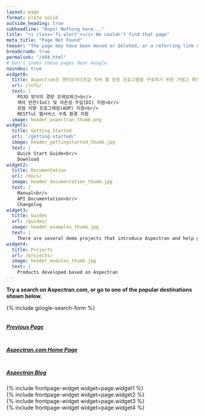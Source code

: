 ```yaml
---
layout: page
format: plate solid
outside_heading: true
subheadline: "Oops! Nothing here..."
title: "<i class='fi-alert'></i> We couldn't find that page"
meta_title: "Page Not Found"
teaser: "The page may have been moved or deleted, or a referring link may be incorrect."
breadcrumb: true
permalink: "/404.html"
# Don't index these pages dear Google.
noindex: true
widget0:
  title: Aspectran은 엔터프라이즈급 자바 웹 응용 프로그램을 구축하기 위한 가볍고 확장 가능한 프레임워크입니다.
  url: /info/
  text: |
    POJO 방식의 경량 프레임워크<br/>
    제어 반전(IoC) 및 의존성 주입(DI) 지원<br/>
    관점 지향 프로그래밍(AOP) 지원<br/>
    RESTful 웹서비스 구축 환경 지원
  image: header_aspectran_thumb.png
widget1:
  title: Getting Started
  url: '/getting-started/'
  image: header_gettingstarted_thumb.jpg
  text: |
    Quick Start Guide<br/>
    Download
widget2:
  title: Documentation
  url: /docs/
  image: header_documentation_thumb.jpg
  text: |
    Manual<br/>
    API Documentation<br/>
    Changelog
widget3:
  title: Guides
  url: /guides/
  image: header_examples_thumb.jpg
  text: |
    There are several demo projects that introduce Aspectran and help getting started with it.
widget4:
  title: Projects
  url: /projects/
  image: header_modules_thumb.jpg
  text: |
    Products developed based on Aspectran
---
```


**Try a search on Aspectran.com, or go to one of the popular destinations shown below.**

{% include google-search-form %}

<div class="row t30">
  <div class="medium-3 columns text-center t10">
    <div class="panel">
      <a href="javascript:history.back();"><h5><i class='fi-arrow-left'></i> Previous Page</h5></a>
    </div>
  </div>
  <div class="medium-6 columns text-center t10">
    <div class="panel">
      <a href="{{ site.baseurl }}/"><h5><i class='fi-home'></i> Aspectran.com Home Page</h5></a>
    </div>
  </div>
  <div class="medium-3 columns text-center t10">
    <div class="panel">
      <a href="{{ site.baseurl }}/blog/"><h5><i class='fi-map'></i> Aspectran Blog</h5></a>
    </div>
  </div>
</div>

<div class="row t50">
  <div class="medium-6 large-3 columns b10">
    {% include frontpage-widget widget=page.widget1 %}
  </div>
  <div class="medium-6 large-3 columns b10">
    {% include frontpage-widget widget=page.widget2 %}
  </div>
  <div class="medium-6 large-3 columns b10">
    {% include frontpage-widget widget=page.widget3 %}
  </div>
  <div class="medium-6 large-3 columns b10">
    {% include frontpage-widget widget=page.widget4 %}
  </div>
</div>
